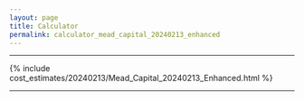 ```yaml
---
layout: page
title: Calculator
permalink: calculator_mead_capital_20240213_enhanced
---
```


___

{% include cost_estimates/20240213/Mead_Capital_20240213_Enhanced.html %}

___

